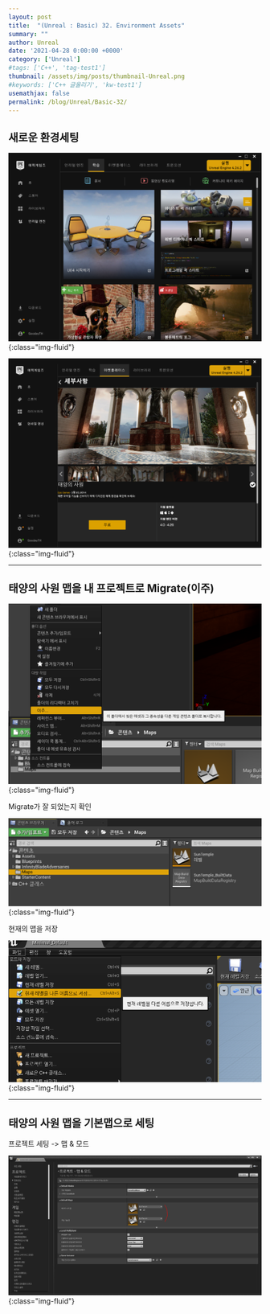 ```yaml
---
layout: post
title:  "(Unreal : Basic) 32. Environment Assets"
summary: ""
author: Unreal
date: '2021-04-28 0:00:00 +0000'
category: ['Unreal']
#tags: ['C++', 'tag-test1']
thumbnail: /assets/img/posts/thumbnail-Unreal.png
#keywords: ['C++ 글올리기', 'kw-test1']
usemathjax: false
permalink: /blog/Unreal/Basic-32/
---
```


## 새로운 환경세팅

![](/assets/img/posts/Unreal/Basic-32-1.PNG){:class="img-fluid"}

![](/assets/img/posts/Unreal/Basic-32-2.PNG){:class="img-fluid"}

---

## 태양의 사원 맵을 내 프로젝트로 Migrate(이주)

![](/assets/img/posts/Unreal/Basic-32-3.PNG){:class="img-fluid"}

Migrate가 잘 되었는지 확인

![](/assets/img/posts/Unreal/Basic-32-4.PNG){:class="img-fluid"}

현재의 맵을 저장

![](/assets/img/posts/Unreal/Basic-32-5.PNG){:class="img-fluid"}

---

## 태양의 사원 맵을 기본맵으로 세팅

프로젝트 세팅 -> 맵 & 모드

![](/assets/img/posts/Unreal/Basic-32-6.PNG){:class="img-fluid"}